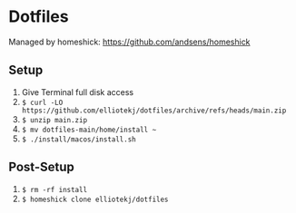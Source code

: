 # Dotfiles

Managed by homeshick: https://github.com/andsens/homeshick

## Setup

1. Give Terminal full disk access
2. `$ curl -LO https://github.com/elliotekj/dotfiles/archive/refs/heads/main.zip`
3. `$ unzip main.zip`
4. `$ mv dotfiles-main/home/install ~`
5. `$ ./install/macos/install.sh`

## Post-Setup

1. `$ rm -rf install`
2. `$ homeshick clone elliotekj/dotfiles`
